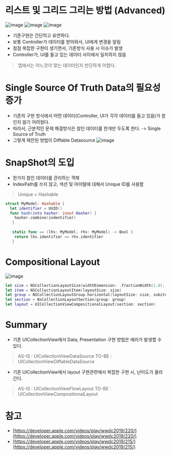 # 리스트 및 그리드 그리는 방법 (Advanced)

![image](https://user-images.githubusercontent.com/96224311/172143539-1c0e593a-e7f2-4a0e-985f-b0c9d948a1aa.png)
![image](https://user-images.githubusercontent.com/96224311/172026267-60a1c22d-fda0-4958-b2b9-7b5332475872.png)
![image](https://user-images.githubusercontent.com/96224311/172143883-554aaf33-7c77-40a7-8c55-1941b72c1b3f.png)

- 기존구현은 간단하고 유연하다.
- 보통 Controller가 데이터를 받아와서, UI에게 변경을 알림
- 점점 복잡한 구현이 생기면서, 기존방식 사용 시 이슈가 발생
- Controller가, UI를 들고 있는 데이터 사이에서 일치하지 않음 
> 앱에서는 어느것이 맞는 데이터인지 판단하게 어렵다.


# Single Source Of Truth Data의 필요성 증가 
- 기존의 구현 방식에서 어떤 데이터(Controller, UI가 각각 데이터를 들고 있음)가 참인지 알기 어려웠다.
- 따라서, 근본적인 문제 해결방식은 참인 데이터를 한개만 두도록 한다. -> Single Source of Truth 
- 그렇게 제안된 방법이 Diffable Datasource 
![image](https://user-images.githubusercontent.com/96224311/172144390-0544103f-6cc0-4f72-a12b-4986bfb63786.png)

# SnapShot의 도입 
- 한가지 참인 데이터를 관리하는 객체 
- IndexPath를 쓰지 않고, 색션 및 아이템에 대해서 Unique ID를 사용함 
> Unique + Hashable 
```swift
struct MyModel: Hashable {
  let identifier = UUID()
  func hash(into hasher: inout Hasher) {
    hasher.combine(indentifier)
   }
   
   static func == (lhs: MyModel, rhs: MyModel) -> Bool {
    return lhs.identifier == rhs.identifier 
   }
```

# Compositional Layout 

![image](https://user-images.githubusercontent.com/96224311/172155313-7ee3a3ac-da4f-4b33-905f-5ace8b787806.png)
```swift
let size = NSCollectionLayoutSize(widthDimension: .fractionWidth(1.0), heightDemension: .abosolute(44.0))
let item = NSCollectionLayoutItem(layoutSize: size)
let group = NSCollectionLayoutGroup.horizontal(layoutSize: size, subitems: [item])
let section = NsCollectionLayoutSection(group: group)
let layout = UICollectionViewCompositionalLayout(section: section)
```

# Summary 
- 기존 UICollectionView에서 Data, Presentation 구현 방법은 에러가 발생할 수 있다.
> AS-IS : UICollectionViewDataSource
> TO-BE : UICollectionViewDiffableDataSource 

- 기존 UICollectionView에서 layout 구현관련에서 복잡한 구현 시, 난이도가 올라간다.
> AS-IS : UICollectionViewFlowLayout
> TO-BE : UICollectionViewCompositionalLayout 

# 참고 
- [https://developer.apple.com/videos/play/wwdc2019/220/](https://developer.apple.com/videos/play/wwdc2019/220/)
- [https://developer.apple.com/videos/play/wwdc2019/215/](https://developer.apple.com/videos/play/wwdc2019/215/)

